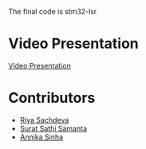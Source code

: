 The final code is stm32-lsr


# Video Presentation

[Video Presentation](ESD-2024-Project\ESD_Maze_Solver_Video.mp4)


# Contributors
- [Riya Sachdeva](https://github.com/riyasach189)
- [Surat Sathi Samanta](https://github.com/kio42069)
- [Annika Sinha](https://github.com/annikaasinha)
